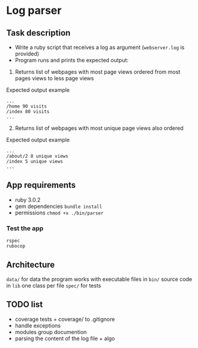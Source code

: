 # Log parser

## Task description

- Write a ruby script that receives a log as argument (```webserver.log``` is provided)
- Program runs and prints the expected output:

1. Returns list of webpages with most page views ordered from most pages views to less page views

Expected output example

    ...
    /home 90 visits
    /index 80 visits
    ...

2. Returns list of webpages with most unique page views also ordered

Expected output example

    ...
    /about/2 8 unique views
    /index 5 unique views
    ...

## App requirements

* ruby 3.0.2
* gem dependencies ```bundle install```
* permissions ```chmod +x ./bin/parser```

### Test the app

    rspec
    rubocop

## Architecture

```data/``` for data the program works with
executable files in ```bin/```
source code in ```lib```
one class per file
```spec/``` for tests

## TODO list

- coverage tests + coverage/ to .gitignore
- handle exceptions
- modules group documention
- parsing the content of the log file + algo
